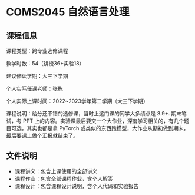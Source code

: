 # COMS2045 自然语言处理

## 课程信息

课程类型：跨专业选修课程

教学时数：54（讲授36+实验18）

建议修读学期：大三下学期

个人实际任课老师：张栋

个人实际上课时间：2022~2023学年第二学期（大三下学期）

课程说明：给分还不错的选修课，当时上这门课的同学大多绩点是 3.9+. 期末笔试，考 PPT 上的内容。实验课最后要交一个大作业，深度学习相关的，有几个题目可选，其实也都是拿 PyTorch 或类似的东西跑模型，大作业从期初做到期末，最后要课上做个汇报就结束了。

## 文件说明

- 课程讲义：包含上课使用的全部讲义
- 课程作业：包含全部课程作业，含个人解答
- 课程设计：包含课程设计说明，含个人代码和实验报告

